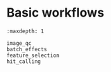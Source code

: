 # Basic workflows

```{toctree}
:maxdepth: 1

image_qc
batch_effects
feature_selection
hit_calling
```

